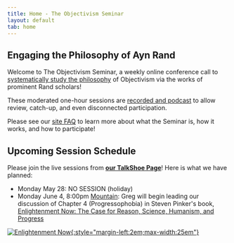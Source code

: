 ```yaml
---
title: Home - The Objectivism Seminar
layout: default
tab: home
---
```


Engaging the Philosophy of Ayn Rand
-----------------------------------
Welcome to The Objectivism Seminar, a weekly online conference call to
[systematically study the philosophy](/about "About the Objectivism Seminar")
of Objectivism via the works of prominent Rand scholars!

These moderated one-hour sessions are [recorded and podcast](/archives "Session Recording Archives")
to allow review, catch-up, and even disconnected participation.

Please see our [site FAQ](/faq "Frequently Asked Questions")
to learn more about what the Seminar is, how it works, and how to participate!

Upcoming Session Schedule
-------------------------
Please join the live sessions from
[**our TalkShoe Page**](http://www.talkshoe.com/talkshoe/web/talkCast.jsp?masterId=15215&amp;cmd=tc "The Objectivism Seminar at TalkShoe.com")!
Here is what we have planned:

* Monday May 28: NO SESSION (holiday)
* Monday June 4,
  8:00pm [Mountain][mtn]:
  Greg will begin 
  leading our discussion of 
  Chapter 4 (Progressophobia)
  in Steven Pinker's book, [Enlightenment Now: The Case for Reason, Science, Humanism, and Progress][book]

[![Enlightenment Now][cover]{:style="margin-left:2em;max-width:25em"}][book]

[cover]:    https://images-na.ssl-images-amazon.com/images/I/51Z212TCk%2BL._SX327_BO1,204,203,200_.jpg
[book]:     https://amzn.to/2H6TwL5
[mtn]:      http://wwp.greenwichmeantime.com/time-zone/usa/mountain-time/
